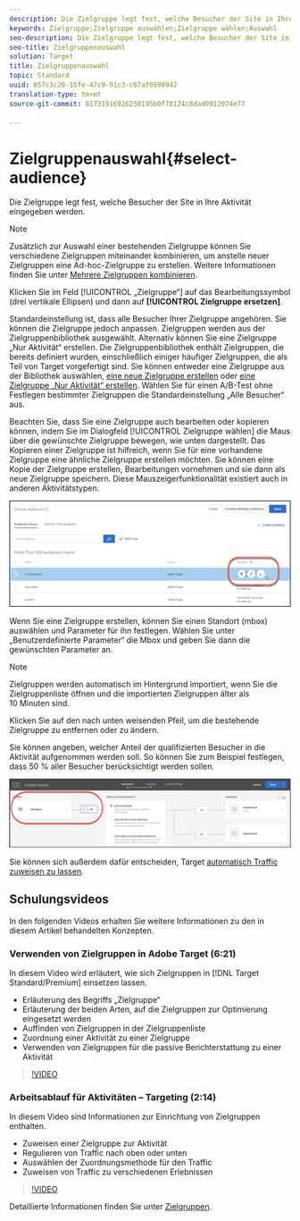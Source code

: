 ```yaml
---
description: Die Zielgruppe legt fest, welche Besucher der Site in Ihre Aktivität eingegeben werden.
keywords: Zielgruppe;Zielgruppe auswählen;Zielgruppe wählen;Auswahl
seo-description: Die Zielgruppe legt fest, welche Besucher der Site in Ihre Aktivität eingegeben werden.
seo-title: Zielgruppenauswahl
solution: Target
title: Zielgruppenauswahl
topic: Standard
uuid: 057c3c28-15fe-47c9-91c3-c67af0898942
translation-type: tm+mt
source-git-commit: 81731916926250195b0f70124c8dad0912074e77

---
```



# Zielgruppenauswahl{#select-audience}

Die Zielgruppe legt fest, welche Besucher der Site in Ihre Aktivität eingegeben werden.

>[!NOTE]
>
>Zusätzlich zur Auswahl einer bestehenden Zielgruppe können Sie verschiedene Zielgruppen miteinander kombinieren, um anstelle neuer Zielgruppen eine Ad-hoc-Zielgruppe zu erstellen. Weitere Informationen finden Sie unter [Mehrere Zielgruppen kombinieren](../../../c-target/combining-multiple-audiences.md#concept_A7386F1EA4394BD2AB72399C225981E5).

Klicken Sie im Feld [!UICONTROL „Zielgruppe“] auf das Bearbeitungssymbol (drei vertikale Ellipsen) und dann auf **[!UICONTROL Zielgruppe ersetzen]**.

Standardeinstellung ist, dass alle Besucher Ihrer Zielgruppe angehören. Sie können die Zielgruppe jedoch anpassen. Zielgruppen werden aus der Zielgruppenbibliothek ausgewählt. Alternativ können Sie eine Zielgruppe „Nur Aktivität“ erstellen. Die Zielgruppenbibliothek enthält Zielgruppen, die bereits definiert wurden, einschließlich einiger häufiger Zielgruppen, die als Teil von Target vorgefertigt sind. Sie können entweder eine Zielgruppe aus der Bibliothek auswählen, [eine neue Zielgruppe erstellen](../../../c-target/c-audiences/create-audience.md#task_1D507519D3AD4390B507F188BD294DC1) oder [eine Zielgruppe „Nur Aktivität“ erstellen](../../../c-target/creating-activity-only-audience.md#concept_A6BADCF530ED4AE1852E677FEBE68483). Wählen Sie für einen A/B-Test ohne Festlegen bestimmter Zielgruppen die Standardeinstellung „Alle Besucher“ aus.

Beachten Sie, dass Sie eine Zielgruppe auch bearbeiten oder kopieren können, indem Sie im Dialogfeld [!UICONTROL Zielgruppe wählen] die Maus über die gewünschte Zielgruppe bewegen, wie unten dargestellt. Das Kopieren einer Zielgruppe ist hilfreich, wenn Sie für eine vorhandene Zielgruppe eine ähnliche Zielgruppe erstellen möchten. Sie können eine Kopie der Zielgruppe erstellen, Bearbeitungen vornehmen und sie dann als neue Zielgruppe speichern. Diese Mauszeigerfunktionalität existiert auch in anderen Aktivitätstypen.

![](assets/audience_picker_hover.png)

Wenn Sie eine Zielgruppe erstellen, können Sie einen Standort (mbox) auswählen und Parameter für ihn festlegen. Wählen Sie unter „Benutzerdefinierte Parameter“ die Mbox und geben Sie dann die gewünschten Parameter an.

>[!NOTE]
>
>Zielgruppen werden automatisch im Hintergrund importiert, wenn Sie die Zielgruppenliste öffnen und die importierten Zielgruppen älter als 10 Minuten sind.

Klicken Sie auf den nach unten weisenden Pfeil, um die bestehende Zielgruppe zu entfernen oder zu ändern.

Sie können angeben, welcher Anteil der qualifizierten Besucher in die Aktivität aufgenommen werden soll. So können Sie zum Beispiel festlegen, dass 50 % aller Besucher berücksichtigt werden sollen.

![Zielgruppenprozentsatz](/help/c-activities/t-test-ab/t-test-create-ab/assets/audperc-new.png)

Sie können sich außerdem dafür entscheiden, Target [automatisch Traffic zuweisen zu lassen](../../../c-activities/automated-traffic-allocation/automated-traffic-allocation.md#concept_A1407678796B4C569E94CBA8A9F7F5D4).

## Schulungsvideos

In den folgenden Videos erhalten Sie weitere Informationen zu den in diesem Artikel behandelten Konzepten.

### Verwenden von Zielgruppen in Adobe Target (6:21)

In diesem Video wird erläutert, wie sich Zielgruppen in [!DNL Target Standard/Premium] einsetzen lassen.

* Erläuterung des Begriffs „Zielgruppe“
* Erläuterung der beiden Arten, auf die Zielgruppen zur Optimierung eingesetzt werden
* Auffinden von Zielgruppen in der Zielgruppenliste
* Zuordnung einer Aktivität zu einer Zielgruppe
* Verwenden von Zielgruppen für die passive Berichterstattung zu einer Aktivität

>[!VIDEO](https://video.tv.adobe.com/v/17398?captions=ger)

### Arbeitsablauf für Aktivitäten – Targeting (2:14)

In diesem Video sind Informationen zur Einrichtung von Zielgruppen enthalten.

* Zuweisen einer Zielgruppe zur Aktivität
* Regulieren von Traffic nach oben oder unten
* Auswählen der Zuordnungsmethode für den Traffic
* Zuweisen von Traffic zu verschiedenen Erlebnissen

>[!VIDEO](https://video.tv.adobe.com/v/17385?captions=ger)

Detaillierte Informationen finden Sie unter [Zielgruppen](../../../c-target/c-audiences/audiences.md#concept_65BE870D290E412D8BBF557EEA67C271).
